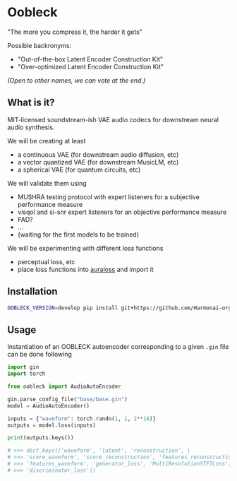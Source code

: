 # Oobleck 
"The more you compress it, the harder it gets"

Possible backronyms:
- "Out-of-the-box Latent Encoder Construction Kit"
- "Over-optimized Latent Encoder Construction Kit"

*(Open to other names, we can vote at the end.)*

## What is it?
MIT-licensed soundstream-ish VAE audio codecs for downstream neural audio synthesis.

We will be creating at least 
-  a continuous VAE (for downstream audio diffusion, etc)
-  a vector quantized VAE (for downstream MusicLM, etc)
-  a spherical VAE (for quantum circuits, etc)

We will validate them using
- MUSHRA testing protocol with expert listeners for a subjective performance measure
- visqol and si-snr expert listeners for an objective performance measure
- FAD?
- ...
- (waiting for the first models to be trained)

We will be experimenting with different loss functions 
- perceptual loss, etc
- place loss functions into [auraloss](https://github.com/csteinmetz1/auraloss) and import it

## Installation

```bash
OOBLECK_VERSION=develop pip install git+https://github.com/Harmonai-org/oobleck.git
```

## Usage

Instantiation of an OOBLECK autoencoder corresponding to a given `.gin` file can be done following 

```python
import gin
import torch

from oobleck import AudioAutoEncoder

gin.parse_config_file("base/base.gin")
model = AudioAutoEncoder()

inputs = {"waveform": torch.randn(1, 1, 2**16)}
outputs = model.loss(inputs)

print(outputs.keys())

# >>> dict_keys(['waveform', 'latent', 'reconstruction', \
# >>> 'score_waveform', 'score_reconstruction', 'features_reconstruction', \
# >>> 'features_waveform', 'generator_loss', 'MultiResolutionSTFTLoss', \
# >>> 'discriminator_loss'])
```
